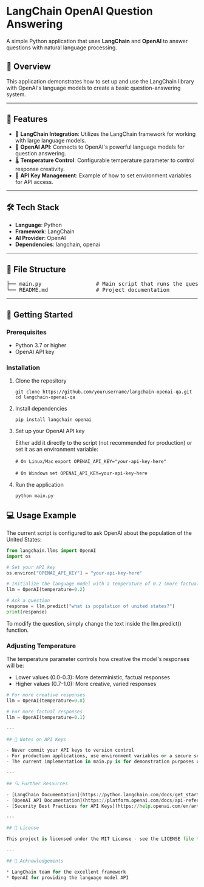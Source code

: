 # LangChain OpenAI Question Answering

A simple Python application that uses **LangChain** and **OpenAI** to answer questions with natural language processing.

## 🤖 Overview
This application demonstrates how to set up and use the LangChain library with OpenAI's language models to create a basic question-answering system.

---

## 🚀 Features
- 🔗 **LangChain Integration**: Utilizes the LangChain framework for working with large language models.
- 🧠 **OpenAI API**: Connects to OpenAI's powerful language models for question answering.
- 🌡️ **Temperature Control**: Configurable temperature parameter to control response creativity.
- 🔑 **API Key Management**: Example of how to set environment variables for API access.

---

## 🛠️ Tech Stack
- **Language**: Python
- **Framework**: LangChain
- **AI Provider**: OpenAI
- **Dependencies**: langchain, openai

---

## 📁 File Structure
<pre lang="markdown">
├── main.py                 # Main script that runs the question-answering functionality
└── README.md               # Project documentation
</pre>

---

## 🚀 Getting Started

### Prerequisites
* Python 3.7 or higher
* OpenAI API key

### Installation

1. Clone the repository

   `git clone https://github.com/yourusername/langchain-openai-qa.git`
   `cd langchain-openai-qa`

2. Install dependencies

   `pip install langchain openai`

3. Set up your OpenAI API key
   
   Either add it directly to the script (not recommended for production) or set it as an environment variable:
   
   `# On Linux/Mac`
   `export OPENAI_API_KEY="your-api-key-here"`
   
   `# On Windows`
   `set OPENAI_API_KEY=your-api-key-here`

4. Run the application

   `python main.py`

## 💻 Usage Example

The current script is configured to ask OpenAI about the population of the United States:

```python
from langchain.llms import OpenAI
import os

# Set your API key
os.environ["OPENAI_API_KEY"] = "your-api-key-here"

# Initialize the language model with a temperature of 0.2 (more factual)
llm = OpenAI(temperature=0.2)

# Ask a question
response = llm.predict("what is population of united states?")
print(response)
```

To modify the question, simply change the text inside the llm.predict() function.

### Adjusting Temperature

The temperature parameter controls how creative the model's responses will be:
- Lower values (0.0-0.3): More deterministic, factual responses
- Higher values (0.7-1.0): More creative, varied responses

```python
# For more creative responses
llm = OpenAI(temperature=0.8)

# For more factual responses
llm = OpenAI(temperature=0.1)

---

## 📝 Notes on API Keys

- Never commit your API keys to version control
- For production applications, use environment variables or a secure secrets manager
- The current implementation in main.py is for demonstration purposes only

---

## 🔍 Further Resources

- [LangChain Documentation](https://python.langchain.com/docs/get_started/introduction)
- [OpenAI API Documentation](https://platform.openai.com/docs/api-reference)
- [Security Best Practices for API Keys](https://help.openai.com/en/articles/5112595-best-practices-for-api-key-safety)

---

## 📄 License

This project is licensed under the MIT License - see the LICENSE file for details.

---

## 🤝 Acknowledgements

* LangChain team for the excellent framework
* OpenAI for providing the language model API
